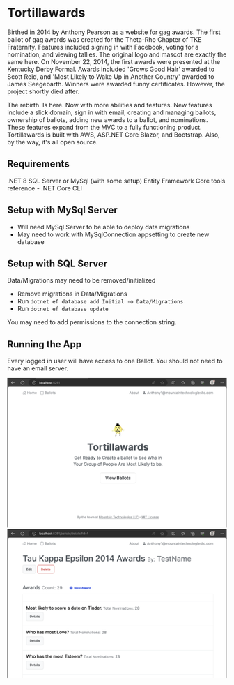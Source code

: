 # Tortillawards

Birthed in 2014 by Anthony Pearson as a website for gag awards.
The first ballot of gag awards was created for the Theta-Rho Chapter of TKE Fraternity.
Features included signing in with Facebook, voting for a nomination, and viewing tallies.
The original logo and mascot are exactly the same here.
On November 22, 2014, the first awards were presented at the Kentucky Derby Formal.
Awards included 'Grows Good Hair' awarded to Scott Reid, and 'Most Likely to Wake Up in Another Country' awarded to James Seegebarth.
Winners were awarded funny certificates.
However, the project shortly died after.

The rebirth. Is here. Now with more abilities and features.
New features include a slick domain, sign in with email, creating and managing ballots, ownership of ballots, adding new awards to a ballot, and nominations.
These features expand from the MVC to a fully functioning product.
Tortillawards is built with AWS, ASP.NET Core Blazor, and Bootstrap.
Also, by the way, it's all open source.

## Requirements
.NET 8
SQL Server or MySql (with some setup)
Entity Framework Core tools reference - .NET Core CLI

## Setup with MySql Server
- Will need MySql Server to be able to deploy data migrations
- May need to work with MySqlConnection appsetting to create new database

## Setup with SQL Server
Data/Migrations may need to be removed/initialized
- Remove migrations in Data/Migrations
- Run ```dotnet ef database add Initial -o Data/Migrations```
- Run ```dotnet ef database update```

You may need to add permissions to the connection string.

## Running the App
Every logged in user will have access to one Ballot. You should not need to have an email server.

![home](Screenshot-Home.png "Home")
![ballot](Screenshot-Ballot.png "Ballot")
